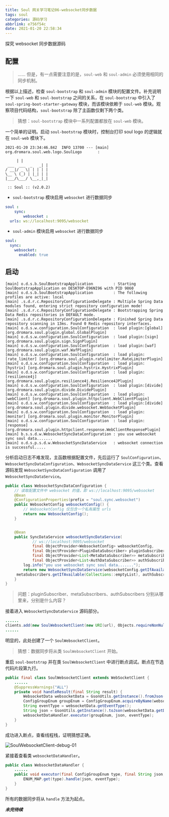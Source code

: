 ```yaml
---
title: Soul 网关学习笔记06-websocket同步数据
tags: soul
categories: 源码学习
abbrlink: e756f54c
date: 2021-01-20 22:58:34
---
```

探究 websocket 同步数据源码
<!--more-->
## 配置

> ...... 但是，有一点需要注意的是，`soul-web` 和 `soul-admin` 必须使用相同的同步机制。

根据以上描述，检查 `soul-bootstrap` 和 `soul-admin` 模块的配置文件。补充说明一下 `soul-web` 和 `soul-bootstrap` 之间的关系，在 `soul-bootstrap` 中引入了 `soul-spring-boot-starter-gateway` 模块，而该模块依赖于 `soul-web` 模块。观察项目代码结构，`soul-bootstrap` 除了主函数仅剩下两个类。

> 猜想：`soul-bootstrap` 模块中一系列配置都放在 `soul-web` 模块。

一个简单的证明。启动 `soul-bootstrap` 模块时，控制台打印 soul logo 的逻辑就在 `soul-web` 模块下。

```log
2021-01-20 23:34:46.842  INFO 13700 --- [main] org.dromara.soul.web.logo.SoulLogo       : 

     | | 
 ___  ___  _   _| | 
/ __|/ _ \| | | | |
\__ \ (_) | |_| | |
|___/\___/ \__,_|_|

 :: Soul :: (v2.0.2)
```

- `soul-bootstrap` 模块启用 `websocket` 进行数据同步

```yml
soul :
    sync:
        websocket :
  urls: ws://localhost:9095/websocket
```

- `soul-admin` 模块启用 `websocket` 进行数据同步

```yml
soul:
  sync:
    websocket:
      enabled: true
```

## 启动

```log
[main] o.d.s.b.SoulBootstrapApplication         : Starting SoulBootstrapApplication on DESKTOP-E96NI96 with PID 9860
[main] o.d.s.b.SoulBootstrapApplication         : The following profiles are active: local
[main] .s.d.r.c.RepositoryConfigurationDelegate : Multiple Spring Data modules found, entering strict repository configuration mode!
[main] .s.d.r.c.RepositoryConfigurationDelegate : Bootstrapping Spring Data Redis repositories in DEFAULT mode.
[main] .s.d.r.c.RepositoryConfigurationDelegate : Finished Spring Data repository scanning in 13ms. Found 0 Redis repository interfaces.
[main] o.d.s.w.configuration.SoulConfiguration  : load plugin:[global] [org.dromara.soul.plugin.global.GlobalPlugin]
[main] o.d.s.w.configuration.SoulConfiguration  : load plugin:[sign] [org.dromara.soul.plugin.sign.SignPlugin]
[main] o.d.s.w.configuration.SoulConfiguration  : load plugin:[waf] [org.dromara.soul.plugin.waf.WafPlugin]
[main] o.d.s.w.configuration.SoulConfiguration  : load plugin:[rate_limiter] [org.dromara.soul.plugin.ratelimiter.RateLimiterPlugin]
[main] o.d.s.w.configuration.SoulConfiguration  : load plugin:[hystrix] [org.dromara.soul.plugin.hystrix.HystrixPlugin]
[main] o.d.s.w.configuration.SoulConfiguration  : load plugin:[resilience4j] [org.dromara.soul.plugin.resilience4j.Resilience4JPlugin]
[main] o.d.s.w.configuration.SoulConfiguration  : load plugin:[divide] [org.dromara.soul.plugin.divide.DividePlugin]
[main] o.d.s.w.configuration.SoulConfiguration  : load plugin:[webClient] [org.dromara.soul.plugin.httpclient.WebClientPlugin]
[main] o.d.s.w.configuration.SoulConfiguration  : load plugin:[divide] [org.dromara.soul.plugin.divide.websocket.WebSocketPlugin]
[main] o.d.s.w.configuration.SoulConfiguration  : load plugin:[monitor] [org.dromara.soul.plugin.monitor.MonitorPlugin]
[main] o.d.s.w.configuration.SoulConfiguration  : load plugin:[response] [org.dromara.soul.plugin.httpclient.response.WebClientResponsePlugin]
[main] b.s.s.d.w.WebsocketSyncDataConfiguration : you use websocket sync soul data.......
[main] o.d.s.p.s.d.w.WebsocketSyncDataService   : websocket connection is successful.....
```

分析启动日志不难发现，主函数根据配置文件，先后运行了 `SoulConfiguration`、`WebsocketSyncDataConfiguration`、`WebsocketSyncDataService` 这三个类。查看源码发现 `WebsocketSyncDataConfiguration` 调用了 `WebsocketSyncDataService`。

```java
public class WebsocketSyncDataConfiguration {
    // 读取配置文件中 websocket 的值，即 ws://localhost:9095/websocket
    @Bean
    @ConfigurationProperties(prefix = "soul.sync.websocket")
    public WebsocketConfig websocketConfig() {
        // WebsocketConfig 仅包含一个私有属性 urls
        return new WebsocketConfig();
    }


    @Bean
    public SyncDataService websocketSyncDataService(
            // ws://localhost:9095/websocket
            final ObjectProvider<WebsocketConfig> websocketConfig,
            final ObjectProvider<PluginDataSubscriber> pluginSubscriber,
            final ObjectProvider<List<MetaDataSubscriber>> metaSubscribers,
            final ObjectProvider<List<AuthDataSubscriber>> authSubscribers) {
        log.info("you use websocket sync soul data.......");
        return new WebsocketSyncDataService(websocketConfig.getIfAvailable(WebsocketConfig::new), pluginSubscriber.getIfAvailable(),
     metaSubscribers.getIfAvailable(Collections::emptyList), authSubscribers.getIfAvailable(Collections::emptyList));
    }
}
```

> 问题：pluginSubscriber、metaSubscribers、authSubscribers 分别从哪里来，分别是什么内容？

接着进入 `WebsocketSyncDataService` 源码部分。

```java
......
clients.add(new SoulWebsocketClient(new URI(url), Objects.requireNonNull(pluginDataSubscriber), metaDataSubscribers, authDataSubscribers));
......
```

明显的，此处创建了一个 `SoulWebsocketClient`。

> 猜想：数据同步将从类 `SoulWebsocketClient` 开始。

重启 `soul-bootstrap` 并在类 `SoulWebsocketClient` 中进行断点调试。断点在节选代码片段第九行。

```java
public final class SoulWebsocketClient extends WebSocketClient {
    ......
    @SuppressWarnings("ALL")
    private void handleResult(final String result) {
        WebsocketData websocketData = GsonUtils.getInstance().fromJson(result, WebsocketData.class);
        ConfigGroupEnum groupEnum = ConfigGroupEnum.acquireByName(websocketData.getGroupType());
        String eventType = websocketData.getEventType();
        String json = GsonUtils.getInstance().toJson(websocketData.getData());
        websocketDataHandler.executor(groupEnum, json, eventType);
    }
}
```

成功进入断点，查看线程栈，证明猜想正确。

![SoulWebsocketClient-debug-01](/images/soul/SoulWebsocketClient-debug-01.png)

紧接着查看类 `websocketDataHandler`。

```java
public class WebsocketDataHandler {
    ......
    public void executor(final ConfigGroupEnum type, final String json, final String eventType) {
        ENUM_MAP.get(type).handle(json, eventType);
    }
}
```

所有的数据同步将从 `handle` 方法为起点。

***未完待续***
